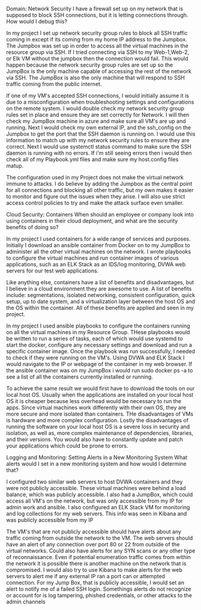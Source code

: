 Domain: Network Security
I have a firewall set up on my network that is supposed to block SSH connections, but it is letting connections through. How would I debug this?

In my project I set up network security group rules to block all SSH traffic coming in except if its coming from my home IP address to the Jumpbox. The Jumpbox was set up in order to access all the virtual machines in the resource group via SSH. If I tried connecting via SSH to my Web-1,Web-2, or Elk VM without the jumpbox then the connection would fail. This would happen because the network security group rules are set up so the JumpBox is the only machine capable of accessing the rest of the network via SSH. The JumpBox is also the only machine that will respond to SSH traffic coming from the public internet.

If one of my VM's accepted SSH connections, I would initially assume it is due to a misconfiguration when troubleshooting settings and configurations on the remote system. I would double check my network security group rules set in place and ensure they are set correctly for Network. I will then check my JumpBox machine in azure and make sure all VM's are up and running. Next I would check my own external IP, and the ssh_config on the Jumpbox to get the port that the SSH daemon is running on. I would use this information to match up with my network security rules to ensure they are correct. Next I would use systemctl status command to make sure the SSH daemon is running with no errors. If i'm still seeing errors then i would then check all of my Playbook.yml files and make sure my host.config files matup.

The configuration used in my Project does not make the virtual network immune to attacks. I do believe by adding the Jumpbox as the central point for all connections and blocking all other traffic, but my own makes it easier to monitor and figure out the issues when they arise. I will also use strict access control policies to try and make the attack surface even smaller.


Cloud Security: Containers
When should an employee or company look into using containers in their cloud deployment, and what are the security benefits of doing so?

In my project I used containers for a wide range of services and purposes. Initially I download an ansible container from Docker on to my JumpBox to administer all the other virtual machines on the network. I wrote playbooks to configure the virtual machines and run container images of various applications, such as an ELK Stack as an IDS/log monitoring, DVWA web servers for our test web applications.

Like anything else, containers have a list of benefits and disadvantages, but I believe in a cloud environment they are awesome to use. A list of benefits include: segmentations, isolated networking, consistent configuration, quick setup, up to date system, and a virtualization layer between the host OS and the OS within the container. All of these benefits are applied and seen in my project.

In my project I used ansible playbooks to configure the containers running on all the virtual machines in my Resource Group. THese playbooks would be written to run a series of tasks, each of which would use systemd to start the docker, configure any necessary settings and download and run a specific container image. Once the playbook was run successfully, I needed to check if they were running on the VM's. Using DVWA and ELK Stack I would navigate to the IP or webpage of the container in my web browser. If the ansible container was on my JumpBox i would run sudo docker ps -a to see a list of all the containers currently installed or running.

To achieve the same result we would first have to download the tools on our local host OS. Usually when the applications are installed on your local host OS it is cheaper because less overhead would be necessary to run the apps. Since virtual machines work differently with their own OS, they are more secure and more isolated than containers. THe disadvantages of VMs is hardware and more complex configuration. Lostly the disadvantages of running the software on your local host OS is a severe loss in security and isolation, as well as, more complex maintenance of dependencies, libraries, and their versions. You would also have to constantly update and patch your applications which could be prone to errors.


Logging and Monitoring: Setting Alerts in a New Monitoring System
What alerts would I set in a new monitoring system and how would I determine that?

I configured two similar web servers to host DVWA containers and they were not publicly accessible. These virtual machines were behind a load balance, which was publicly accessible. I also had a JumpBox, which could access all VM's on the network, but was only accessible from my IP for admin work and ansible. I also configured an ELK Stack VM for monitoring and log collections for my web servers. This info was seen in Kibana and was publicly accessible from my IP

The VM's that are not publicly accessible should have alerts about any traffic coming from outside the network to the VM. The web servers should have an alert of any connection over port 80 or 22 from outside of the virtual networks. Could also have alerts for any SYN scans or any other type of reconnaissance. Even if potential enumeration traffic comes from within the network it is possible there is another machine on the network that is compromised. I would also try to use Kibana to make alerts for the web servers to alert me if any external IP ran a port can or attempted connection. For my Jump Box, that is publicly accessible, I would set an alert to notify me of a failed SSH login. Somethings alerts do not recognize or account for is log tampering, phished credentials, or other attacks to the admin channels
